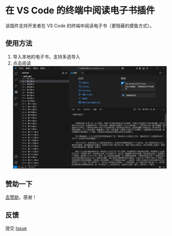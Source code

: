 # 在 VS Code 的终端中阅读电子书插件

该插件支持开发者在 VS Code 的终端中阅读电子书（更隐蔽的摸鱼方式）。

## 使用方法
1. 导入本地的电子书，支持多选导入
2. 点击阅读
![Book Reader](https://raw.githubusercontent.com/Gecko525/book-reader/refs/heads/main/resources/book-reader.png)

## 赞助一下
[去赞助](https://raw.githubusercontent.com/Gecko525/book-reader/refs/heads/main/resources/weixin-pay.jpg)，感谢！


## 反馈
提交 [Issue](https://github.com/Gecko525/book-reader/issues)